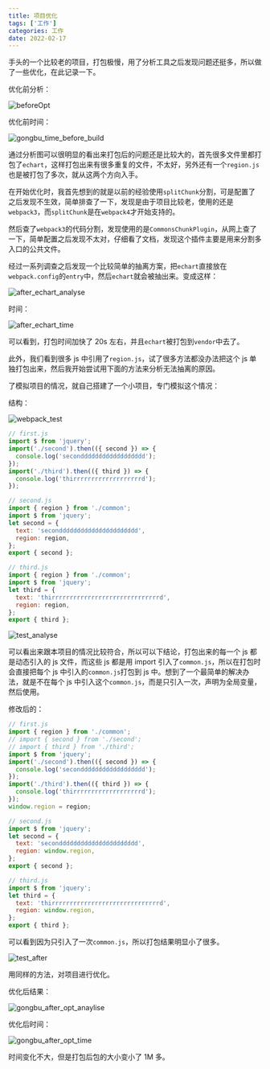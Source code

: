 ```yaml
---
title: 项目优化
tags: ['工作']
categories: 工作
date: 2022-02-17
---
```


手头的一个比较老的项目，打包极慢，用了分析工具之后发现问题还挺多，所以做了一些优化，在此记录一下。

<!--more-->

优化前分析：

![beforeOpt](https://dqtwdd.top/cdn/img/gongbu_beforeOpt.jpg)

优化前时间：

![gongbu_time_before_build](https://dqtwdd.top/cdn/img/gongbu_time_before_build.jpg)

通过分析图可以很明显的看出来打包后的问题还是比较大的，首先很多文件里都打包了`echart`，这样打包出来有很多重复的文件，不太好，另外还有一个`region.js`也是被打包了多次，就从这两个方向入手。

在开始优化时，我首先想到的就是以前的经验使用`splitChunk`分割，可是配置了之后发现不生效，简单排查了一下，发现是由于项目比较老，使用的还是`webpack3`，而`splitChunk`是在`webpack4`才开始支持的。

然后查了`webpack3`的代码分割，发现使用的是`CommonsChunkPlugin`，从网上查了一下，简单配置之后发现不太对，仔细看了文档，发现这个插件主要是用来分割多入口的公共文件。

经过一系列调查之后发现一个比较简单的抽离方案，把`echart`直接放在`webpack.config`的`entry`中，然后`echart`就会被抽出来。变成这样：

![after_echart_analyse](https://dqtwdd.top/cdn/img/after_echart_analyse.jpg)

时间：

![after_echart_time](https://dqtwdd.top/cdn/img/after_echart_time.jpg)

可以看到，打包时间加快了 20s 左右，并且`echart`被打包到`vendor`中去了。

此外，我们看到很多 js 中引用了`region.js`，试了很多方法都没办法把这个 js 单独打包出来，然后我开始尝试用下面的方法来分析无法抽离的原因。

了模拟项目的情况，就自己搭建了一个小项目，专门模拟这个情况：

结构：

![webpack_test](https://dqtwdd.top/cdn/img/webpack_test.jpg)

```javascript
// first.js
import $ from 'jquery';
import('./second').then(({ second }) => {
  console.log('secondddddddddddddddddd');
});
import('./third').then(({ third }) => {
  console.log('thirrrrrrrrrrrrrrrrrrrd');
});

// second.js
import { region } from './common';
import $ from 'jquery';
let second = {
  text: 'secondddddddddddddddddddddd',
  region: region,
};
export { second };

// third.js
import { region } from './common';
import $ from 'jquery';
let third = {
  text: 'thirrrrrrrrrrrrrrrrrrrrrrrrrrrrrrd',
  region: region,
};
export { third };
```

![test_analyse](https://dqtwdd.top/cdn/img/test_analyse.jpg)

可以看出来跟本项目的情况比较符合，所以可以下结论，打包出来的每一个 js 都是动态引入的 js 文件，而这些 js 都是用 import 引入了`common.js`，所以在打包时会直接把每个 js 中引入的`common.js`打包到 js 中。想到了一个最简单的解决办法，就是不在每个 js 中引入这个`common.js`，而是只引入一次，声明为全局变量，然后使用。

修改后的：

```javascript
// first.js
import { region } from './common';
// import { second } from './second';
// import { third } from './third';
import $ from 'jquery';
import('./second').then(({ second }) => {
  console.log('secondddddddddddddddddd');
});
import('./third').then(({ third }) => {
  console.log('thirrrrrrrrrrrrrrrrrrrd');
});
window.region = region;

// second.js
import $ from 'jquery';
let second = {
  text: 'secondddddddddddddddddddddd',
  region: window.region,
};
export { second };

// third.js
import $ from 'jquery';
let third = {
  text: 'thirrrrrrrrrrrrrrrrrrrrrrrrrrrrrrd',
  region: window.region,
};
export { third };
```

可以看到因为只引入了一次`common.js`，所以打包结果明显小了很多。

![test_after](https://dqtwdd.top/cdn/img/test_after.jpg)

用同样的方法，对项目进行优化。

优化后结果：

![gongbu_after_opt_anaylise](https://dqtwdd.top/cdn/img/gongbu_after_opt_anaylise.jpg)

优化后时间：

![gongbu_after_opt_time](https://dqtwdd.top/cdn/img/gongbu_after_opt_time.jpg)

时间变化不大，但是打包后包的大小变小了 1M 多。
